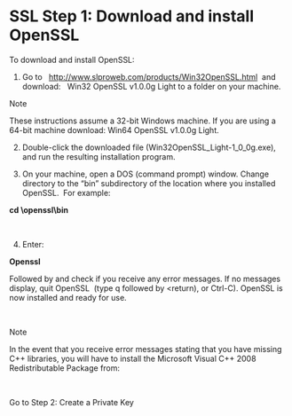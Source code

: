 # SSL Step 1: Download and install OpenSSL

To download and install OpenSSL:

1. Go to   http://www.slproweb.com/products/Win32OpenSSL.html  and download:   Win32 OpenSSL v1.0.0g Light to a folder on your machine.

> [!NOTE]
> These instructions assume a 32-bit Windows machine. If you are using a 64-bit machine download: Win64 OpenSSL v1.0.0g Light.

2. Double-click the downloaded file (Win32OpenSSL_Light-1_0_0g.exe), and run the resulting installation program.

3. On your machine, open a DOS (command prompt) window. Change directory to the “bin” subdirectory of the location where you installed OpenSSL.  For example:

**cd \\openssl\\bin** 

 

4. Enter:

**Openssl** 

Followed by <Return> and check if you receive any error messages. If no messages display, quit OpenSSL  (type q followed by <return), or Ctrl-C). OpenSSL is now installed and ready for use.

 

> [!NOTE]
> In the event that you receive error messages stating that you have missing C++ libraries, you will have to install the Microsoft Visual C++ 2008 Redistributable Package from:

 

Go to Step 2: Create a Private Key